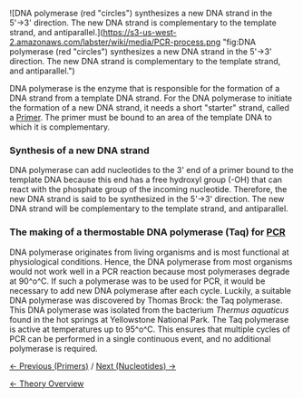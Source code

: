 ![DNA polymerase (red "circles") synthesizes a new DNA strand in the 5'→3' direction. The new DNA strand is complementary to the template strand, and antiparallel.](https://s3-us-west-2.amazonaws.com/labster/wiki/media/PCR-process.png "fig:DNA polymerase (red "circles") synthesizes a new DNA strand in the 5'→3' direction. The new DNA strand is complementary to the template strand, and antiparallel.")

DNA polymerase is the enzyme that is responsible for the formation of a
DNA strand from a template DNA strand. For the DNA polymerase to
initiate the formation of a new DNA strand, it needs a short "starter"
strand, called a [Primer](/wiki/Primers "wikilink"). The primer must be bound
to an area of the template DNA to which it is complementary.

### Synthesis of a new DNA strand

DNA polymerase can add nucleotides to the 3' end of a primer bound to
the template DNA because this end has a free hydroxyl group (-OH) that
can react with the phosphate group of the incoming nucleotide.
Therefore, the new DNA strand is said to be synthesized in the 5'→3'
direction. The new DNA strand will be complementary to the template
strand, and antiparallel.

### The making of a thermostable DNA polymerase (Taq) for [PCR](/wiki/PCR "wikilink")

DNA polymerase originates from living organisms and is most functional
at physiological conditions. Hence, the DNA polymerase from most
organisms would not work well in a PCR reaction because most polymerases
degrade at 90^o^C. If such a polymerase was to be used for PCR, it would
be necessary to add new DNA polymerase after each cycle. Luckily, a
suitable DNA polymerase was discovered by Thomas Brock: the Taq
polymerase. This DNA polymerase was isolated from the bacterium *Thermus
aquaticus* found in the hot springs at Yellowstone National Park. The
Taq polymerase is active at temperatures up to 95^o^C. This ensures that
multiple cycles of PCR can be performed in a single continuous event,
and no additional polymerase is required.

[← Previous (Primers)](/wiki/Primers "wikilink") / [Next (Nucleotides)
→](/wiki/Nucleotides "wikilink")

[← Theory Overview](/wiki/CSI_Case "wikilink")

